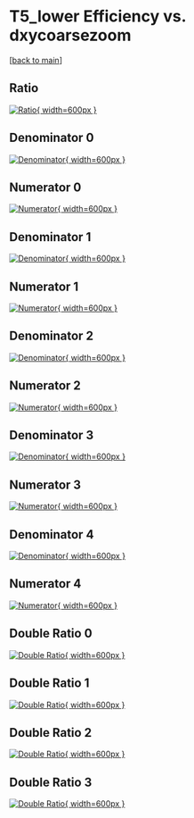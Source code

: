 # T5_lower Efficiency vs. dxycoarsezoom

[[back to main](./)]



## Ratio

[![Ratio](../mtv/var/T5_lower_loweta_0_1_eff_dxycoarsezoom.png){ width=600px }](../mtv/var/T5_lower_loweta_0_1_eff_dxycoarsezoom.pdf)

## Denominator 0

[![Denominator](../mtv/den/T5_lower_loweta_0_1_eff_dxycoarsezoom_den0.png){ width=600px }](../mtv/den/T5_lower_loweta_0_1_eff_dxycoarsezoom_den0.pdf)

## Numerator 0

[![Numerator](../mtv/num/T5_lower_loweta_0_1_eff_dxycoarsezoom_num0.png){ width=600px }](../mtv/num/T5_lower_loweta_0_1_eff_dxycoarsezoom_num0.pdf)

## Denominator 1

[![Denominator](../mtv/den/T5_lower_loweta_0_1_eff_dxycoarsezoom_den1.png){ width=600px }](../mtv/den/T5_lower_loweta_0_1_eff_dxycoarsezoom_den1.pdf)

## Numerator 1

[![Numerator](../mtv/num/T5_lower_loweta_0_1_eff_dxycoarsezoom_num1.png){ width=600px }](../mtv/num/T5_lower_loweta_0_1_eff_dxycoarsezoom_num1.pdf)

## Denominator 2

[![Denominator](../mtv/den/T5_lower_loweta_0_1_eff_dxycoarsezoom_den2.png){ width=600px }](../mtv/den/T5_lower_loweta_0_1_eff_dxycoarsezoom_den2.pdf)

## Numerator 2

[![Numerator](../mtv/num/T5_lower_loweta_0_1_eff_dxycoarsezoom_num2.png){ width=600px }](../mtv/num/T5_lower_loweta_0_1_eff_dxycoarsezoom_num2.pdf)

## Denominator 3

[![Denominator](../mtv/den/T5_lower_loweta_0_1_eff_dxycoarsezoom_den3.png){ width=600px }](../mtv/den/T5_lower_loweta_0_1_eff_dxycoarsezoom_den3.pdf)

## Numerator 3

[![Numerator](../mtv/num/T5_lower_loweta_0_1_eff_dxycoarsezoom_num3.png){ width=600px }](../mtv/num/T5_lower_loweta_0_1_eff_dxycoarsezoom_num3.pdf)

## Denominator 4

[![Denominator](../mtv/den/T5_lower_loweta_0_1_eff_dxycoarsezoom_den4.png){ width=600px }](../mtv/den/T5_lower_loweta_0_1_eff_dxycoarsezoom_den4.pdf)

## Numerator 4

[![Numerator](../mtv/num/T5_lower_loweta_0_1_eff_dxycoarsezoom_num4.png){ width=600px }](../mtv/num/T5_lower_loweta_0_1_eff_dxycoarsezoom_num4.pdf)

## Double Ratio 0

[![Double Ratio](../mtv/ratio/T5_lower_loweta_0_1_eff_dxycoarsezoom_ratio0.png){ width=600px }](../mtv/ratio/T5_lower_loweta_0_1_eff_dxycoarsezoom_ratio0.pdf)

## Double Ratio 1

[![Double Ratio](../mtv/ratio/T5_lower_loweta_0_1_eff_dxycoarsezoom_ratio1.png){ width=600px }](../mtv/ratio/T5_lower_loweta_0_1_eff_dxycoarsezoom_ratio1.pdf)

## Double Ratio 2

[![Double Ratio](../mtv/ratio/T5_lower_loweta_0_1_eff_dxycoarsezoom_ratio2.png){ width=600px }](../mtv/ratio/T5_lower_loweta_0_1_eff_dxycoarsezoom_ratio2.pdf)

## Double Ratio 3

[![Double Ratio](../mtv/ratio/T5_lower_loweta_0_1_eff_dxycoarsezoom_ratio3.png){ width=600px }](../mtv/ratio/T5_lower_loweta_0_1_eff_dxycoarsezoom_ratio3.pdf)

